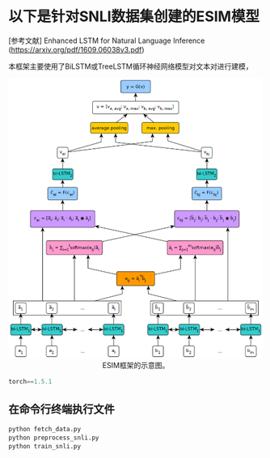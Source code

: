 # 以下是针对SNLI数据集创建的ESIM模型
[参考文献] Enhanced LSTM for Natural Language Inference (https://arxiv.org/pdf/1609.06038v3.pdf)

本框架主要使用了BiLSTM或TreeLSTM循环神经网络模型对文本对进行建模，  
<div align=center>
  <img src="./pic/esim.png"> 
  <div class="caption">ESIM框架的示意图。</div>
</div>   


```python
torch==1.5.1
```

  
## 在命令行终端执行文件
```python
python fetch_data.py
python preprocess_snli.py
python train_snli.py
```

